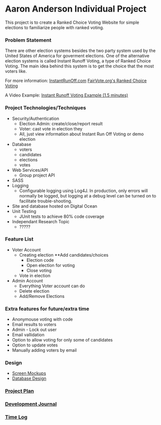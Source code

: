 # Aaron Anderson Individual Project

This project is to create a Ranked Choice Voting Website for simple elections to familiarize people with ranked voting.

### Problem Statement

There are other election systems besides the two party system used by the United States of America for goverment elections. One of the alternative election systems is called Instant Runoff Voting, a type of Ranked Choice Voting. The main idea behind this system is to get the choice that the most voters like.

For more information:
[InstantRunOff.com](http://instantrunoff.com/instant-runoff-home/)
[FairVote.org's Ranked Choice Voting](http://www.fairvote.org/rcv#rcvbenefits)

A Video Example:
[Instant Runoff Voting Example (1.5 minutes)](https://www.youtube.com/watch?v=_5SLQXNpzsk)

### Project Technologies/Techniques
* Security/Authentication
  * Election Admin: create/close/report result
  * Voter: cast vote in election they
  * All, just view information about Instant Run Off Voting or demo election
* Database
  * voters
  * candidates
  * elections
  * votes
* Web Services/API
  * Group project API
* SASS
* Logging
  * Configurable logging using Log4J. In production, only errors will normally be logged, but logging at a debug level can be turned on to facilitate trouble-shooting.
* Site and database hosted on Digital Ocean
* Unit Testing
  * JUnit tests to achieve 80% code coverage
* Independant Research Topic
  * ?????

### Feature List
* Voter Account
  * Creating election
    **Add candidates/choices
    * Election code
    * Open election for voting
    * Close voting
  * Vote in election
* Admin Account
  * Everything Voter account can do
  * Delete election
  * Add/Remove Elections

### Extra features for future/extra time
* Anonymouse voting with code
* Email results to voters
* Admin - Lock out user
* Email vallidation
* Option to allow voting for only some of candidates
* Option to update votes
* Manually adding voters by email

### Design

* [Screen Mockups](Design-Docs/IRV-MockUp-160907.pdf)
* [Database Design](Design-Docs/IRV-DB-Design_v1.pdf)

### [Project Plan](IRV-ProjectPlan.md)

### [Development Journal](IRV-Journal.md)

### [Time Log](IRV-TimeLog.md)


